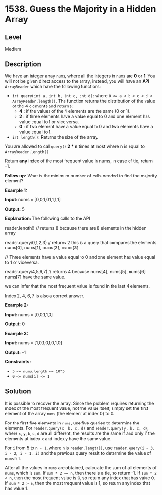 # 1538. Guess the Majority in a Hidden Array
## Level
Medium

## Description
We have an integer array `nums`, where all the integers in `nums` are **0** or **1**. You will not be given direct access to the array, instead, you will have an **API** `ArrayReader` which have the following functions:

* `int query(int a, int b, int c, int d)`: where `0 <= a < b < c < d < ArrayReader.length()`. The function returns the distribution of the value of the 4 elements and returns:
   * **4** : if the values of the 4 elements are the same (0 or 1).
   * **2** : if three elements have a value equal to 0 and one element has value equal to 1 or vice versa.
   * **0** : if two element have a value equal to 0 and two elements have a value equal to 1.
* `int length()`: Returns the size of the array.

You are allowed to call `query()` **2 * n** times at most where n is equal to `ArrayReader.length()`.

Return **any** index of the most frequent value in nums, in case of tie, return -1.

**Follow up:** What is the minimum number of calls needed to find the majority element?

**Example 1:**

**Input:** nums = [0,0,1,0,1,1,1,1]

**Output:** 5

**Explanation:** The following calls to the API

reader.length() // returns 8 because there are 8 elements in the hidden array.

reader.query(0,1,2,3) // returns 2 this is a query that compares the elements nums[0], nums[1], nums[2], nums[3]

// Three elements have a value equal to 0 and one element has value equal to 1 or viceversa.

reader.query(4,5,6,7) // returns 4 because nums[4], nums[5], nums[6], nums[7] have the same value.

we can infer that the most frequent value is found in the last 4 elements.

Index 2, 4, 6, 7 is also a correct answer.

**Example 2:**

**Input:** nums = [0,0,1,1,0]

**Output:** 0

**Example 3:**

**Input:** nums = [1,0,1,0,1,0,1,0]

**Output:** -1

**Constraints:**

* `5 <= nums.length <= 10^5`
* `0 <= nums[i] <= 1`

## Solution
It is possible to recover the array. Since the problem requires returning the index of the most frequent value, not the value itself, simply set the first element of the array `nums` (the element at index 0) to 0.

For the first five elements in `nums`, use five queries to determine the elements. For `reader.query(x, b, c, d)` and `reader.query(y, b, c, d)`, where `x`, `y`, `b`, `c`, `d` are all different, the results are the same if and only if the elements at index `x` and index `y` have the same value.

For `i` from 5 to `n - 1`, where `n` is `reader.length()`, use `reader.query(i - 3, i - 2, i - 1, i)` and the previous query result to determine the value of `nums[i]`.

After all the values in `nums` are obtained, calculate the sum of all elements of `nums`, which is `sum`. If `sum * 2 == n`, then there is a tie, so return -1. If `sum * 2 < n`, then the most frequent value is 0, so return any index that has value 0. If `sum * 2 > n`, then the most frequent value is 1, so return any index that has value 1.
